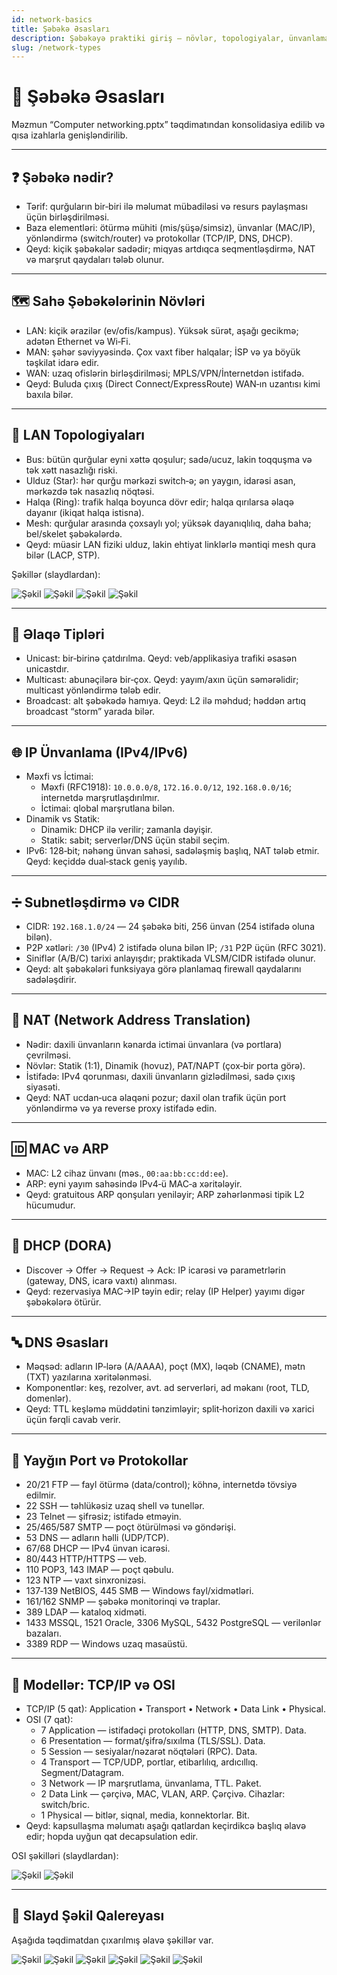 ```yaml
---
id: network-basics
title: Şəbəkə Əsasları
description: Şəbəkəyə praktiki giriş — növlər, topologiyalar, ünvanlama, NAT, DNS, portlar və OSI/TCP‑IP modelləri.
slug: /network-types
---
```


# 🧠 Şəbəkə Əsasları

Məzmun “Computer networking.pptx” təqdimatından konsolidasiya edilib və qısa izahlarla genişləndirilib.

---

## ❓ Şəbəkə nədir?

- Tərif: qurğuların bir‑biri ilə məlumat mübadiləsi və resurs paylaşması üçün birləşdirilməsi.
- Baza elementləri: ötürmə mühiti (mis/şüşə/simsiz), ünvanlar (MAC/IP), yönləndirmə (switch/router) və protokollar (TCP/IP, DNS, DHCP).
- Qeyd: kiçik şəbəkələr sadədir; miqyas artdıqca seqmentləşdirmə, NAT və marşrut qaydaları tələb olunur.

---

## 🗺️ Sahə Şəbəkələrinin Növləri

- LAN: kiçik ərazilər (ev/ofis/kampus). Yüksək sürət, aşağı gecikmə; adətən Ethernet və Wi‑Fi.
- MAN: şəhər səviyyəsində. Çox vaxt fiber halqalar; İSP və ya böyük təşkilat idarə edir.
- WAN: uzaq ofislərin birləşdirilməsi; MPLS/VPN/İnternetdən istifadə.
- Qeyd: Buluda çıxış (Direct Connect/ExpressRoute) WAN‑ın uzantısı kimi baxıla bilər.

---

## 🔗 LAN Topologiyaları

- Bus: bütün qurğular eyni xəttə qoşulur; sadə/ucuz, lakin toqquşma və tək xətt nasazlığı riski.
- Ulduz (Star): hər qurğu mərkəzi switch‑ə; ən yaygın, idarəsi asan, mərkəzdə tək nasazlıq nöqtəsi.
- Halqa (Ring): trafik halqa boyunca dövr edir; halqa qırılarsa əlaqə dayanır (ikiqat halqa istisna).
- Mesh: qurğular arasında çoxsaylı yol; yüksək dayanıqlılıq, daha baha; bel/skelet şəbəkələrdə.
- Qeyd: müasir LAN fiziki ulduz, lakin ehtiyat linklərlə məntiqi mesh qura bilər (LACP, STP).

Şəkillər (slaydlardan):

![Şəkil](/img/networking/computer-networking/image1.png)
![Şəkil](/img/networking/computer-networking/image2.png)
![Şəkil](/img/networking/computer-networking/image3.png)
![Şəkil](/img/networking/computer-networking/image4.png)

---

## 📡 Əlaqə Tipləri

- Unicast: bir‑birinə çatdırılma. Qeyd: veb/applikasiya trafiki əsasən unicastdır.
- Multicast: abunəçilərə bir‑çox. Qeyd: yayım/axın üçün səmərəlidir; multicast yönləndirmə tələb edir.
- Broadcast: alt şəbəkədə hamıya. Qeyd: L2 ilə məhdud; həddən artıq broadcast “storm” yarada bilər.

---

## 🌐 IP Ünvanlama (IPv4/IPv6)

- Məxfi vs İctimai:
  - Məxfi (RFC1918): `10.0.0.0/8`, `172.16.0.0/12`, `192.168.0.0/16`; internetdə marşrutlaşdırılmır.
  - İctimai: qlobal marşrutlana bilən.
- Dinamik vs Statik:
  - Dinamik: DHCP ilə verilir; zamanla dəyişir.
  - Statik: sabit; serverlər/DNS üçün stabil seçim.
- IPv6: 128‑bit; nəhəng ünvan sahəsi, sadələşmiş başlıq, NAT tələb etmir. Qeyd: keçiddə dual‑stack geniş yayılıb.

---

## ➗ Subnetləşdirmə və CIDR

- CIDR: `192.168.1.0/24` — 24 şəbəkə biti, 256 ünvan (254 istifadə oluna bilən).
- P2P xətləri: `/30` (IPv4) 2 istifadə oluna bilən IP; `/31` P2P üçün (RFC 3021).
- Siniflər (A/B/C) tarixi anlayışdır; praktikada VLSM/CIDR istifadə olunur.
- Qeyd: alt şəbəkələri funksiyaya görə planlamaq firewall qaydalarını sadələşdirir.

---

## 🔁 NAT (Network Address Translation)

- Nədir: daxili ünvanların kənarda ictimai ünvanlara (və portlara) çevrilməsi.
- Növlər: Statik (1:1), Dinamik (hovuz), PAT/NAPT (çox‑bir porta görə).
- İstifadə: IPv4 qorunması, daxili ünvanların gizlədilməsi, sadə çıxış siyasəti.
- Qeyd: NAT ucdan‑uca əlaqəni pozur; daxil olan trafik üçün port yönləndirmə və ya reverse proxy istifadə edin.

---

## 🆔 MAC və ARP

- MAC: L2 cihaz ünvanı (məs., `00:aa:bb:cc:dd:ee`).
- ARP: eyni yayım sahəsində IPv4‑ü MAC‑a xəritələyir.
- Qeyd: gratuitous ARP qonşuları yeniləyir; ARP zəhərlənməsi tipik L2 hücumudur.

---

## 🤝 DHCP (DORA)

- Discover → Offer → Request → Ack: IP icarəsi və parametrlərin (gateway, DNS, icarə vaxtı) alınması.
- Qeyd: rezervasiya MAC→IP təyin edir; relay (IP Helper) yayımı digər şəbəkələrə ötürür.

---

## 🔤 DNS Əsasları

- Məqsəd: adların IP‑lərə (A/AAAA), poçt (MX), ləqəb (CNAME), mətn (TXT) yazılarına xəritələnməsi.
- Komponentlər: keş, rezolver, avt. ad serverləri, ad məkanı (root, TLD, domenlər).
- Qeyd: TTL keşləmə müddətini tənzimləyir; split‑horizon daxili və xarici üçün fərqli cavab verir.

---

## 🔢 Yayğın Port və Protokollar

- 20/21 FTP — fayl ötürmə (data/control); köhnə, internetdə tövsiyə edilmir.
- 22 SSH — təhlükəsiz uzaq shell və tunellər.
- 23 Telnet — şifrəsiz; istifadə etməyin.
- 25/465/587 SMTP — poçt ötürülməsi və göndərişi.
- 53 DNS — adların həlli (UDP/TCP).
- 67/68 DHCP — IPv4 ünvan icarəsi.
- 80/443 HTTP/HTTPS — veb.
- 110 POP3, 143 IMAP — poçt qəbulu.
- 123 NTP — vaxt sinxronizəsi.
- 137‑139 NetBIOS, 445 SMB — Windows fayl/xidmətləri.
- 161/162 SNMP — şəbəkə monitorinqi və traplar.
- 389 LDAP — kataloq xidməti.
- 1433 MSSQL, 1521 Oracle, 3306 MySQL, 5432 PostgreSQL — verilənlər bazaları.
- 3389 RDP — Windows uzaq masaüstü.

---

## 🧭 Modellər: TCP/IP və OSI

- TCP/IP (5 qat): Application • Transport • Network • Data Link • Physical.
- OSI (7 qat):
  - 7 Application — istifadəçi protokolları (HTTP, DNS, SMTP). Data.
  - 6 Presentation — format/şifrə/sıxılma (TLS/SSL). Data.
  - 5 Session — sesiyalar/nəzarət nöqtələri (RPC). Data.
  - 4 Transport — TCP/UDP, portlar, etibarlılıq, ardıcıllıq. Segment/Datagram.
  - 3 Network — IP marşrutlama, ünvanlama, TTL. Paket.
  - 2 Data Link — çərçivə, MAC, VLAN, ARP. Çərçivə. Cihazlar: switch/bric.
  - 1 Physical — bitlər, siqnal, media, konnektorlar. Bit.
- Qeyd: kapsullaşma məlumatı aşağı qatlardan keçirdikcə başlıq əlavə edir; hopda uyğun qat decapsulation edir.

OSI şəkilləri (slaydlardan):

![Şəkil](/img/networking/computer-networking/image33.png)
![Şəkil](/img/networking/computer-networking/image40.png)

---

## 📎 Slayd Şəkil Qalereyası

Aşağıda təqdimatdan çıxarılmış əlavə şəkillər var.

![Şəkil](/img/networking/computer-networking/image5.png)
![Şəkil](/img/networking/computer-networking/image6.png)
![Şəkil](/img/networking/computer-networking/image7.png)
![Şəkil](/img/networking/computer-networking/image8.png)
![Şəkil](/img/networking/computer-networking/image9.png)
![Şəkil](/img/networking/computer-networking/image10.png)

